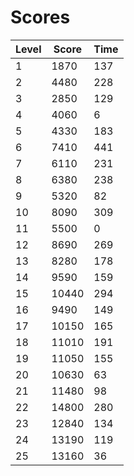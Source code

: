 # Scores
| Level | Score | Time |
|-------|-------|------|
|1      |1870   |137   |
|2      |4480   |228   |
|3      |2850   |129   |
|4      |4060   |6     |
|5      |4330   |183   |
|6      |7410   |441   |
|7      |6110   |231   |
|8      |6380   |238   |
|9      |5320   |82    |
|10     |8090   |309   |
|11     |5500   |0     |
|12     |8690   |269   |
|13     |8280   |178   |
|14     |9590   |159   |
|15     |10440  |294   |
|16     |9490   |149   |
|17     |10150  |165   |
|18     |11010  |191   |
|19     |11050  |155   |
|20     |10630  |63    |
|21     |11480  |98    |
|22     |14800  |280   |
|23     |12840  |134   |
|24     |13190  |119   |
|25     |13160  |36    |
